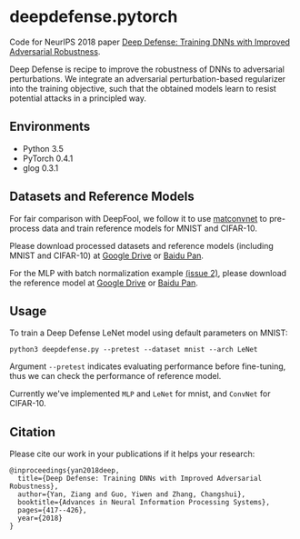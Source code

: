 # deepdefense.pytorch
Code for NeurIPS 2018 paper [Deep Defense: Training DNNs with Improved Adversarial Robustness](https://papers.nips.cc/paper/7324-deep-defense-training-dnns-with-improved-adversarial-robustness).

Deep Defense is recipe to improve the robustness of DNNs to adversarial perturbations. We integrate an adversarial perturbation-based regularizer into the training objective, such that the obtained models learn to resist potential attacks in a principled way.

## Environments
* Python 3.5
* PyTorch 0.4.1
* glog 0.3.1

## Datasets and Reference Models
For fair comparison with DeepFool, we follow it to use [matconvnet](https://github.com/vlfeat/matconvnet/releases/tag/v1.0-beta24) to pre-process data and train reference models for MNIST and CIFAR-10.

Please download processed datasets and reference models (including MNIST and CIFAR-10) at [Google Drive](https://drive.google.com/open?id=15xoZ-LUbc9GZpTlxmCJmvL_DR2qYEu2J) or [Baidu Pan](https://pan.baidu.com/s/1-TSXR8kVcat7IXtuE74nJg).

For the MLP with batch normalization example [(issue 2)](https://github.com/ZiangYan/deepdefense.pytorch/issues/2), please download the reference model at [Google Drive](https://drive.google.com/open?id=1Vy4xWeXhOX_QluYH33SHVE3q_KDOOBeF) or [Baidu Pan](https://pan.baidu.com/s/1cIgGX6b-1AQ4ybSyX2xDew).

## Usage
To train a Deep Defense LeNet model using default parameters on MNIST:

```
python3 deepdefense.py --pretest --dataset mnist --arch LeNet
```

Argument ```--pretest``` indicates evaluating performance before fine-tuning, thus we can check the performance of reference model.

Currently we've implemented ```MLP``` and ```LeNet``` for mnist, and ```ConvNet``` for CIFAR-10.

## Citation
Please cite our work in your publications if it helps your research:

```
@inproceedings{yan2018deep,
  title={Deep Defense: Training DNNs with Improved Adversarial Robustness},
  author={Yan, Ziang and Guo, Yiwen and Zhang, Changshui},
  booktitle={Advances in Neural Information Processing Systems},
  pages={417--426},
  year={2018}
}
```
